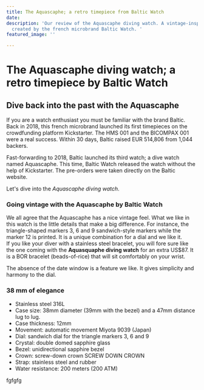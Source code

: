 ```yaml
---
title: The Aquascaphe; a retro timepiece from Baltic Watch
date: 
description: 'Our review of the Aquascaphe diving watch. A vintage-inspired timepiece
  created by the french microbrand Baltic Watch. '
featured_image: ''

---
```

# The Aquascaphe diving watch; a retro timepiece by Baltic Watch

## Dive back into the past with the Aquascaphe

If you are a watch enthusiast you must be familiar with the brand Baltic. Back in 2018, this french microbrand launched its first timepieces on the crowdfunding platform Kickstarter. The HMS 001 and the BICOMPAX 001 were a real success. Within 30 days, Baltic raised EUR 514,806 from 1,044 backers. 

Fast-forwarding to 2018, Baltic launched its third watch; a dive watch named Aquascaphe. This time, Baltic Watch released the watch without the help of Kickstarter. The pre-orders were taken directly on the Baltic website. 

Let's dive into the _Aquascaphe diving watch_.

### Going vintage with the Aquascaphe by Baltic Watch

We all agree that the Aquascaphe has a nice vintage feel. What we like in this watch is the little details that make a big difference. For instance, the triangle-shaped markers 3, 6 and 9 sandwich-style markers while the marker 12 is printed. It is a unique combination for a dial and we like it.  
If you like your diver with a stainless steel bracelet, you will fore sure like the one coming with the **Aquasquaphe diving watch** for an extra US$87. It is a BOR bracelet (beads-of-rice) that will sit comfortably on your wrist. 

The absence of the date window is a feature we like. It gives simplicity and harmony to the dial.

### 38 mm of elegance

* Stainless steel 316L
* Case size: 38mm diameter (39mm with the bezel) and a 47mm distance lug to lug.
* Case thickness: 12mm
* Movement: automatic movement Miyota 9039 (Japan) 
* Dial: sandwich dial for the triangle markers 3, 6 and 9
* Crystal: double domed sapphire glass
* Bezel: unidirectional sapphire bezel 
* Crown: screw-down crown SCREW DOWN CROWN
* Strap: stainless steel and rubber 
* Water resistance: 200 meters (200 ATM) ​​​​​​​

fgfgfg